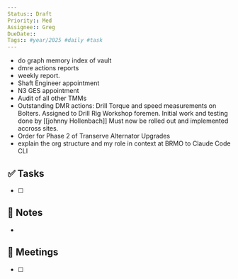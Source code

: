 ```yaml
---
Status:: Draft
Priority:: Med
Assignee:: Greg
DueDate:: 
Tags:: #year/2025 #daily #task
---
```

- do graph memory index of vault
- dmre actions reports
- weekly report. 
- Shaft Engineer appointment
- N3 GES appointment
- Audit of all other TMMs
- Outstanding DMR actions: Drill Torque and speed measurements on Bolters. Assigned to Drill Rig Workshop foremen. Initial work and testing done by [[johnny Hollenbach]] Must now be rolled out and implemented accross sites.
- Order for Phase 2 of Transerve Alternator Upgrades
- explain the org structure and my role in context at BRMO to Claude Code CLI
## ✅ Tasks
- [ ]

## 📝 Notes
-

## 📅 Meetings
- [ ]
